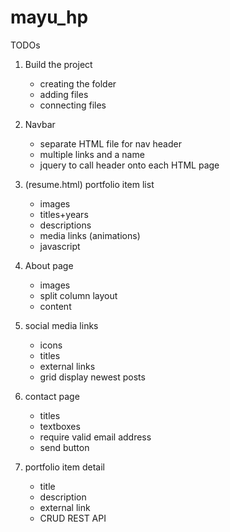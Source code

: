 # mayu_hp

TODOs
1. Build the project
    - creating the folder
    - adding files
    - connecting files

2. Navbar
    - separate HTML file for nav header
    - multiple links and a name
    - jquery to call header onto each HTML page

3. (resume.html) portfolio item list
    - images
    - titles+years
    - descriptions
    - media links (animations)
    - javascript

4. About page
    - images
    - split column layout
    - content

5. social media links
    - icons
    - titles
    - external links
    - grid display newest posts

6. contact page
    - titles
    - textboxes
    - require valid email address
    - send button

7. portfolio item detail
    - title
    - description
    - external link
    - CRUD REST API
